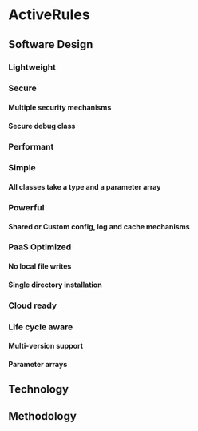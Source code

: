 # ActiveRules

## Software Design

### Lightweight
### Secure

#### Multiple security mechanisms
#### Secure debug class

### Performant
### Simple

#### All classes take a type and a parameter array

### Powerful
#### Shared or Custom config, log and cache mechanisms

### PaaS Optimized

#### No local file writes

#### Single directory installation

### Cloud ready


### Life cycle aware

#### Multi-version support
#### Parameter arrays

## Technology

## Methodology
